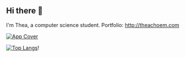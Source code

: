 ## Hi there 👋
I'm Thea, a computer science student.
Portfolio: http://theachoem.com

<a href="https://play.google.com/store/apps/details?id=com.tc.writestory">![App Cover](https://user-images.githubusercontent.com/29684683/115711088-4f444800-a39d-11eb-8930-f2556f117037.png)</a>

[![Top Langs](https://github-readme-stats.vercel.app/api/top-langs/?username=theacheng&layout=compact)](https://github.com/theacheng)!

